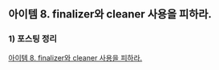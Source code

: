 ## 아이템 8. finalizer와 cleaner 사용을 피하라.

### 1) 포스팅 정리
[아이템 8. finalizer와 cleaner 사용을 피하라.](https://devfunny.tistory.com/921)

